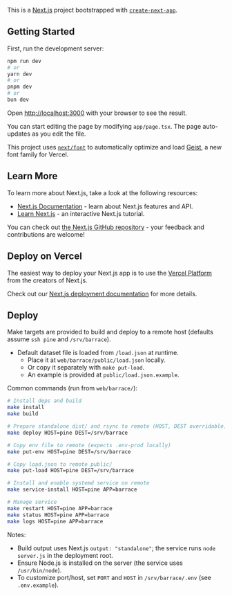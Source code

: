 This is a [Next.js](https://nextjs.org) project bootstrapped with [`create-next-app`](https://nextjs.org/docs/app/api-reference/cli/create-next-app).

## Getting Started

First, run the development server:

```bash
npm run dev
# or
yarn dev
# or
pnpm dev
# or
bun dev
```

Open [http://localhost:3000](http://localhost:3000) with your browser to see the result.

You can start editing the page by modifying `app/page.tsx`. The page auto-updates as you edit the file.

This project uses [`next/font`](https://nextjs.org/docs/app/building-your-application/optimizing/fonts) to automatically optimize and load [Geist](https://vercel.com/font), a new font family for Vercel.

## Learn More

To learn more about Next.js, take a look at the following resources:

- [Next.js Documentation](https://nextjs.org/docs) - learn about Next.js features and API.
- [Learn Next.js](https://nextjs.org/learn) - an interactive Next.js tutorial.

You can check out [the Next.js GitHub repository](https://github.com/vercel/next.js) - your feedback and contributions are welcome!

## Deploy on Vercel

The easiest way to deploy your Next.js app is to use the [Vercel Platform](https://vercel.com/new?utm_medium=default-template&filter=next.js&utm_source=create-next-app&utm_campaign=create-next-app-readme) from the creators of Next.js.

Check out our [Next.js deployment documentation](https://nextjs.org/docs/app/building-your-application/deploying) for more details.

## Deploy

Make targets are provided to build and deploy to a remote host (defaults assume `ssh pine` and `/srv/barrace`).

- Default dataset file is loaded from `/load.json` at runtime.
  - Place it at `web/barrace/public/load.json` locally.
  - Or copy it separately with `make put-load`.
  - An example is provided at `public/load.json.example`.

Common commands (run from `web/barrace/`):

```bash
# Install deps and build
make install
make build

# Prepare standalone dist/ and rsync to remote (HOST, DEST overridable)
make deploy HOST=pine DEST=/srv/barrace

# Copy env file to remote (expects .env-prod locally)
make put-env HOST=pine DEST=/srv/barrace

# Copy load.json to remote public/
make put-load HOST=pine DEST=/srv/barrace

# Install and enable systemd service on remote
make service-install HOST=pine APP=barrace

# Manage service
make restart HOST=pine APP=barrace
make status HOST=pine APP=barrace
make logs HOST=pine APP=barrace
```

Notes:
- Build output uses Next.js `output: "standalone"`; the service runs `node server.js` in the deployment root.
- Ensure Node.js is installed on the server (the service uses `/usr/bin/node`).
- To customize port/host, set `PORT` and `HOST` in `/srv/barrace/.env` (see `.env.example`).
